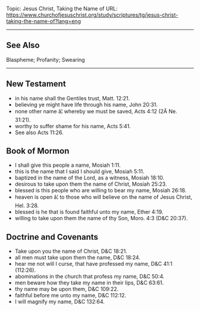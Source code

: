 Topic: Jesus Christ, Taking the Name of
URL: https://www.churchofjesuschrist.org/study/scriptures/tg/jesus-christ-taking-the-name-of?lang=eng

---

## See Also

Blaspheme; Profanity; Swearing

---

## New Testament

- in his name shall the Gentiles trust, Matt. 12:21.
- believing ye might have life through his name, John 20:31.
- none other name â¦ whereby we must be saved, Acts 4:12 (2Â Ne. 31:21).
- worthy to suffer shame for his name, Acts 5:41.
- See also Acts 11:26.

## Book of Mormon

- I shall give this people a name, Mosiah 1:11.
- this is the name that I said I should give, Mosiah 5:11.
- baptized in the name of the Lord, as a witness, Mosiah 18:10.
- desirous to take upon them the name of Christ, Mosiah 25:23.
- blessed is this people who are willing to bear my name, Mosiah 26:18.
- heaven is open â¦ to those who will believe on the name of Jesus Christ, Hel. 3:28.
- blessed is he that is found faithful unto my name, Ether 4:19.
- willing to take upon them the name of thy Son, Moro. 4:3 (D&C 20:37).

## Doctrine and Covenants

- Take upon you the name of Christ, D&C 18:21.
- all men must take upon them the name, D&C 18:24.
- hear me not will I curse, that have professed my name, D&C 41:1 (112:26).
- abominations in the church that profess my name, D&C 50:4.
- men beware how they take my name in their lips, D&C 63:61.
- thy name may be upon them, D&C 109:22.
- faithful before me unto my name, D&C 112:12.
- I will magnify my name, D&C 132:64.

